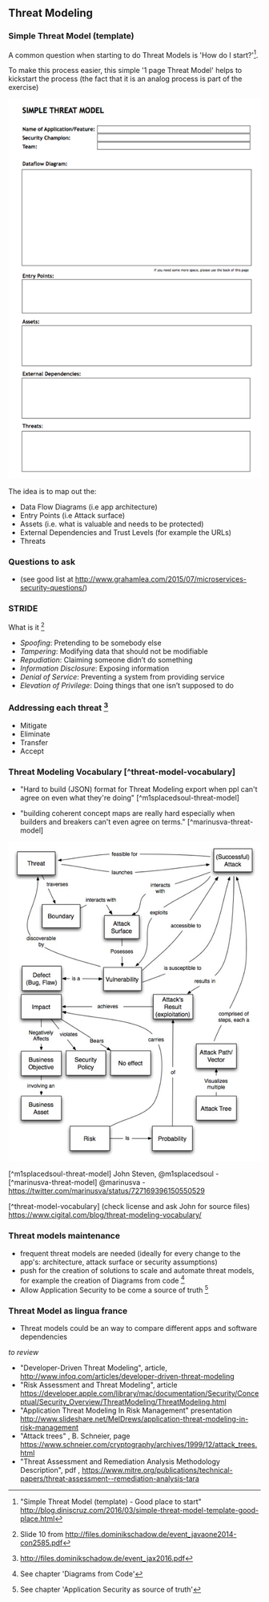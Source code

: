 ## Threat Modeling

### Simple Threat Model (template)

A common question when starting to do Threat Models is 'How do I start?'[^diniscruz-simple-threat-model].

To make this process easier, this simple '1 page Threat Model' helps to kickstart the process (the fact that it is an analog process is part of the exercise)

![](images/simple-threat-model.png)

The idea is to map out the:

- Data Flow Diagrams (i.e app architecture)
- Entry Points (i.e Attack surface)
- Assets (i.e. what is valuable and needs to be protected)
- External Dependencies and Trust Levels (for example the URLs)
- Threats

[^diniscruz-simple-threat-model]: "Simple Threat Model (template) - Good place to start"  http://blog.diniscruz.com/2016/03/simple-threat-model-template-good-place.html

### Questions to ask

  - (see good list at http://www.grahamlea.com/2015/07/microservices-security-questions/)

### STRIDE

What is it [^dominik-javaone-2014]

  - *Spoofing*: Pretending to be somebody else
  - *Tampering*: Modifying data that should not be modifiable
  - *Repudiation*: Claiming someone didn’t do something
  - *Information Disclosure*: Exposing information
  - *Denial of Service*: Preventing a system from providing service
  - *Elevation of Privilege*: Doing things that one isn’t supposed to do

[^dominik-javaone-2014]: Slide 10 from http://files.dominikschadow.de/event_javaone2014-con2585.pdf

### Addressing each threat [^dominik-jax-2016]

  - Mitigate
  - Eliminate
  - Transfer
  - Accept

[^dominik-jax-2016]: http://files.dominikschadow.de/event_jax2016.pdf

### Threat Modeling Vocabulary [^threat-model-vocabulary]

- "Hard to build (JSON) format for Threat Modeling export when ppl can't agree on even what they're doing" [^m1splacedsoul-threat-model]

- "building coherent concept maps are really hard especially when builders and breakers can't even agree on terms." [^marinusva-threat-model]

![](images/threat-modeling-glossary-diagram.jpg)

[^m1splacedsoul-threat-model] John Steven, @m1splacedsoul -
[^marinusva-threat-model] @marinusva - https://twitter.com/marinusva/status/727169396150550529


[^threat-model-vocabulary] (check license and ask John for source files) https://www.cigital.com/blog/threat-modeling-vocabulary/

### Threat models maintenance

* frequent threat models are needed (ideally for every change to the app's: architecture, attack surface or security assumptions)
* push for the creation of solutions to scale and automate threat models, for example the creation of Diagrams from code [^diagrams-from-code]
* Allow Application Security to be come a source of truth [^appsec-as-truth]

[^diagrams-from-code]: See chapter 'Diagrams from Code'
[^appsec-as-truth]:  See chapter 'Application Security as source of truth'


### Threat Model as lingua france

- Threat models could be an way to compare different apps and software dependencies


*to review*

  - "Developer-Driven Threat Modeling", article, http://www.infoq.com/articles/developer-driven-threat-modeling
  - "Risk Assessment and Threat Modeling", article https://developer.apple.com/library/mac/documentation/Security/Conceptual/Security_Overview/ThreatModeling/ThreatModeling.html
  - "Application Threat Modeling In Risk Management" presentation http://www.slideshare.net/MelDrews/application-threat-modeling-in-risk-management
  - "Attack trees" , B. Schneier, page https://www.schneier.com/cryptography/archives/1999/12/attack_trees.html
  - "Threat Assessment and Remediation Analysis Methodology Description", pdf , https://www.mitre.org/publications/technical-papers/threat-assessment--remediation-analysis-tara
